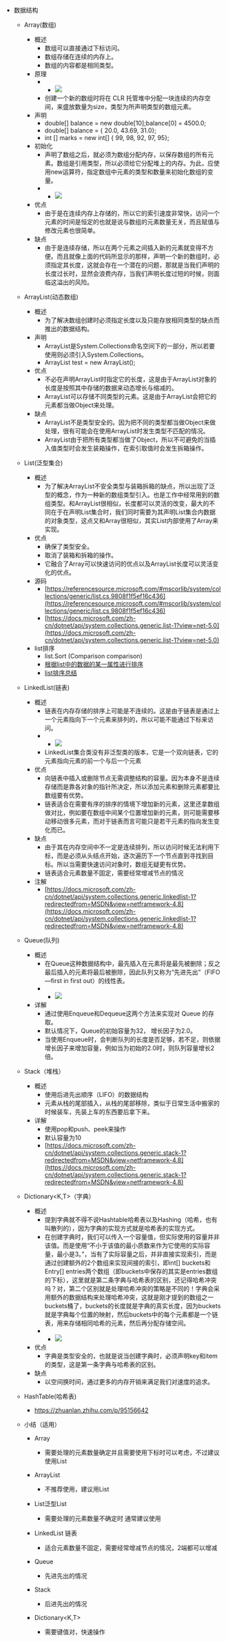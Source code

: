 *   数据结构
    *   Array(数组)
        *   概述           
            *   数组可以直接通过下标访问。               
            *   数组存储在连续的内存上。
            *   数组的内容都是相同类型。
        *   原理
            *   *   ![](https://api2.mubu.com/v3/document_image/10e4b64b-c3d2-41bf-9e94-eee3430ec114-11312918.jpg)
            *   创建一个新的数组时将在 CLR 托管堆中分配一块连续的内存空间，来盛放数量为size，类型为所声明类型的数组元素。
        *   声明
            *   double\[\] balance = new double\[10\];balance\[0\] = 4500.0;
            *   double\[\] balance = { 20.0, 43.69, 31.0};
            *   int \[\] marks = new int\[\] { 99, 98, 92, 97, 95};
        *   初始化
            *   声明了数组之后，就必须为数组分配内存，以保存数组的所有元素。数组是引用类型，所以必须给它分配堆上的内存。为此，应使用new运算符，指定数组中元素的类型和数量来初始化数组的变量。
            *   *   ![](https://api2.mubu.com/v3/document_image/e72522f3-7115-4d36-bab1-258e64a1a3e7-11312918.jpg)
        *   优点
            *   由于是在连续内存上存储的，所以它的索引速度非常快，访问一个元素的时间是恒定的也就是说与数组的元素数量无关，而且赋值与修改元素也很简单。
        *   缺点
            *   由于是连续存储，所以在两个元素之间插入新的元素就变得不方便。而且就像上面的代码所显示的那样，声明一个新的数组时，必须指定其长度，这就会存在一个潜在的问题，那就是当我们声明的长度过长时，显然会浪费内存，当我们声明长度过短的时候，则面临这溢出的风险。
        
    *   ArrayList(动态数组)
        *   概述
            *   为了解决数组创建时必须指定长度以及只能存放相同类型的缺点而推出的数据结构。
        *   声明
            *   ArrayList是System.Collections命名空间下的一部分，所以若要使用则必须引入System.Collections。
            *   ArrayList test = new ArrayList();
        *   优点
            *   不必在声明ArrayList时指定它的长度，这是由于ArrayList对象的长度是按照其中存储的数据来动态增长与缩减的。
            *   ArrayList可以存储不同类型的元素。这是由于ArrayList会把它的元素都当做Object来处理。
        *   缺点
            *   ArrayList不是类型安全的。因为把不同的类型都当做Object来做处理，很有可能会在使用ArrayList时发生类型不匹配的情况。
            *   ArrayList由于把所有类型都当做了Object，所以不可避免的当插入值类型时会发生装箱操作，在索引取值时会发生拆箱操作。
        
    *   List<T>(泛型集合)
        *   概述
            *   为了解决ArrayList不安全类型与装箱拆箱的缺点，所以出现了泛型的概念，作为一种新的数组类型引入。也是工作中经常用到的数组类型。和ArrayList很相似，长度都可以灵活的改变，最大的不同在于在声明List集合时，我们同时需要为其声明List集合内数据的对象类型，这点又和Array很相似，其实List<T>内部使用了Array来实现。
        *   优点
            *   确保了类型安全。
            *   取消了装箱和拆箱的操作。
            *   它融合了Array可以快速访问的优点以及ArrayList长度可以灵活变化的优点。
        *   源码
            *   [https://referencesource.microsoft.com/#mscorlib/system/collections/generic/list.cs,9808f1f5ef16c436](https://referencesource.microsoft.com/#mscorlib/system/collections/generic/list.cs,9808f1f5ef16c436)
            *   [https://docs.microsoft.com/zh-cn/dotnet/api/system.collections.generic.list-1?view=net-5.0](https://docs.microsoft.com/zh-cn/dotnet/api/system.collections.generic.list-1?view=net-5.0)
        *   list排序 
            *   list<T>.Sort (Comparison<T> comparison)
            *   [根据list中的数据的某一属性进行排序](https://blog.csdn.net/IQsuper/article/details/115948387)
            *   [list排序总结](https://zhuanlan.zhihu.com/p/141618333)
        
    *   LinkedList<T>(链表)
        *   概述
            *   链表在内存存储的排序上可能是不连续的。这是由于链表是通过上一个元素指向下一个元素来排列的，所以可能不能通过下标来访问。
            *   *   ![](https://api2.mubu.com/v3/document_image/ae10f6c1-3b87-4946-8be3-5cba0b5f1388-11312918.jpg)
            *   LinkedList<T>集合类没有非泛型类的版本，它是一个双向链表，它的元素指向元素的前一个与后一个元素
        *   优点
            *   向链表中插入或删除节点无需调整结构的容量。因为本身不是连续存储而是靠各对象的指针所决定，所以添加元素和删除元素都要比数组要有优势。
            *   链表适合在需要有序的排序的情境下增加新的元素，这里还拿数组做对比，例如要在数组中间某个位置增加新的元素，则可能需要移动移动很多元素，而对于链表而言可能只是若干元素的指向发生变化而已。
        *   缺点
            *   由于其在内存空间中不一定是连续排列，所以访问时候无法利用下标，而是必须从头结点开始，逐次遍历下一个节点直到寻找到目标。所以当需要快速访问对象时，数组无疑更有优势。
            *   链表适合元素数量不固定，需要经常增减节点的情况
        *   注解
            *   [https://docs.microsoft.com/zh-cn/dotnet/api/system.collections.generic.linkedlist-1?redirectedfrom=MSDN&view=netframework-4.8](https://docs.microsoft.com/zh-cn/dotnet/api/system.collections.generic.linkedlist-1?redirectedfrom=MSDN&view=netframework-4.8)
        
    *   Queue<T>(队列)
        *   概述
            *   在Queue<T>这种数据结构中，最先插入在元素将是最先被删除；反之最后插入的元素将最后被删除，因此队列又称为“先进先出”（FIFO—first in first out）的线性表。
            *   *   ![](https://api2.mubu.com/v3/document_image/fd42e81b-227c-40f2-bcb4-94632ed35712-11312918.jpg)
        *   详解
            *   通过使用Enqueue和Dequeue这两个方法来实现对 Queue<T> 的存取。
            *   默认情况下，Queue<T>的初始容量为32， 增长因子为2.0。
            *   当使用Enqueue时，会判断队列的长度是否足够，若不足，则依据增长因子来增加容量，例如当为初始的2.0时，则队列容量增长2倍。
        
    *   Stack<T>（堆栈）
        *   概述
            *   使用后进先出顺序（LIFO）的数据结构
            *   元素从栈的尾部插入，从栈的尾部移除，类似于日常生活中搬家的时候装车，先装上车的东西要后拿下来。
        *   详解
            *   使用pop和push、peek来操作
            *   默认容量为10
            *   [https://docs.microsoft.com/zh-cn/dotnet/api/system.collections.generic.stack-1?redirectedfrom=MSDN&view=netframework-4.8](https://docs.microsoft.com/zh-cn/dotnet/api/system.collections.generic.stack-1?redirectedfrom=MSDN&view=netframework-4.8)
                
    *   Dictionary<K,T>（字典）
        *   概述
            *   提到字典就不得不说Hashtable哈希表以及Hashing（哈希，也有叫散列的），因为字典的实现方式就是哈希表的实现方式。
            *   在创建字典时，我们可以传入一个容量值，但实际使用的容量并非该值。而是使用“不小于该值的最小质数来作为它使用的实际容量，最小是3。”，当有了实际容量之后，并非直接实现索引，而是通过创建额外的2个数组来实现间接的索引，即int\[\] buckets和Entry\[\] entries两个数组（即buckets中保存的其实是entries数组的下标），这里就是第二条字典与哈希表的区别，还记得哈希冲突吗？对，第二个区别就是处理哈希冲突的策略是不同的！字典会采用额外的数据结构来处理哈希冲突，这就是刚才提到的数组之一buckets桶了，buckets的长度就是字典的真实长度，因为buckets就是字典每个位置的映射，然后buckets中的每个元素都是一个链表，用来存储相同哈希的元素，然后再分配存储空间。
            *   *   ![](https://api2.mubu.com/v3/document_image/95ce3162-e6d6-48f2-a8d3-d5a007549ca1-11312918.jpg)
        *   优点
            *   字典是类型安全的，也就是说当创建字典时，必须声明key和item的类型，这是第一条字典与哈希表的区别。
        *   缺点
            *   以空间换时间，通过更多的内存开销来满足我们对速度的追求。

    *   HashTable(哈希表) 
        *   https://zhuanlan.zhihu.com/p/95156642
        
    *   小结（适用）
        *   Array
            *   需要处理的元素数量确定并且需要使用下标时可以考虑，不过建议使用List<T>
            
        *   ArrayList
            *   不推荐使用，建议用List<T>
                
        *   List<T>泛型List
            *   需要处理的元素数量不确定时 通常建议使用
            
        *   LinkedList<T> 链表
            *   适合元素数量不固定，需要经常增减节点的情况，2端都可以增减
                
        *   Queue<T>
            *   先进先出的情况
                
        *   Stack<T>
            *   后进先出的情况
                
        *   Dictionary<K,T>
            *   需要键值对，快速操作
